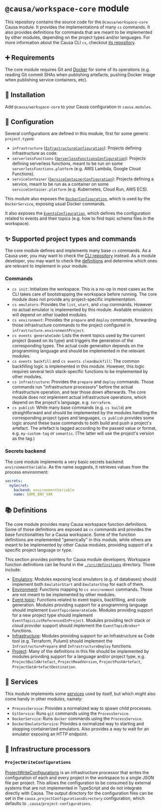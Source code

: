 # `@causa/workspace-core` module

This repository contains the source code for the `@causa/workspace-core` Causa module. It provides the implementations of many `cs` commands. It also provides definitions for commands that are meant to be implemented by other modules, depending on the project types and/or languages. For more information about the Causa CLI `cs`, checkout [its repository](https://github.com/causa-io/cli).

## ➕ Requirements

The core module requires Git and [Docker](https://www.docker.com/) for some of its operations (e.g. reading Git commit SHAs when publishing artefacts, pushing Docker image when publishing service containers, etc).

## 🎉 Installation

Add `@causa/workspace-core` to your Causa configuration in `causa.modules`.

## 🔧 Configuration

Several configurations are defined in this module, first for some generic `project.type`s:

- `infrastructure` ([`InfrastructureConfiguration`](./src/configurations/infrastructure-project.ts)): Projects defining infrastructure as code.
- `serverlessFunctions` ([`ServerlessFunctionsConfiguration`](./src/configurations/infrastructure-project.ts)): Projects defining serverless functions, meant to be run on some `serverlessFunctions.platform` (e.g. AWS Lambda, Google Cloud Functions).
- `serviceContainer` ([`ServiceContainerConfiguration`](./src/configurations/service-container-project.ts)): Projects defining a service, meant to be run as a container on some `serviceContainer.platform` (e.g. Kubernetes, Cloud Run, AWS ECS).

This module also exposes the [`DockerConfiguration`](./src/configurations/docker.ts), which is used by the `DockerService`, exposing usual Docker commands.

It also exposes the [`EventsConfiguration`](./src/configurations/events.ts), which defines the configuration related to events and their topics (e.g. how to find topic schema files in the workspace).

## ✨ Supported project types and commands

The core module defines and implements many base `cs` commands. As a Causa user, you may want to check the [CLI repository](https://github.com/causa-io/cli) instead. As a module developer, you may want to check the [definitions](./src/definitions/) and determine which ones are relevant to implement in your module.

### Commands

- `cs init`: Initializes the workspace. This is a no-op in most cases as the CLI takes care of bootstrapping the workspace before running. The core module does not provide any project-specific implementation.
- `cs emulators`: Provides the `list`, `start`, and `stop` commands. However no actual emulator is implemented by this module. Available emulators will depend on other loaded modules.
- `cs environment`: Provides the `prepare` and `deploy` commands, forwarding those infrastructure commands to the project configured in `infrastructure.environmentProject`.
- `cs events generateCode`: Lists the event topics used by the current project (based on its type) and triggers the generation of the corresponding types. The actual code generation depends on the programming language and should be implemented in the relevant modules.
- `cs events backfill` and `cs events cleanBackfill`: The common backfilling logic is implemented in this module. However, this logic requires several tech stack-specific functions to be implemented by other modules.
- `cs infrastructure`: Provides the `prepare` and `deploy` commands. Those commands run "infrastructure processors" before the actual infrastructure operation, and tear those down afterwards. The core module does not implement actual infrastructure operations, which depend on the project's language, e.g. `terraform`.
- `cs publish`: While many base commands (e.g. `cs build`) are straightforward and should be implemented by the modules handling the corresponding project types and languages, `cs publish` provides some logic around these base commands to both build and push a project's artefact. The artefact is tagged according to the passed value or format, e.g. `my-custom-tag` or `semantic`. (The latter will use the project's version as the tag.)

### Secrets backend

The core module implements a very basic secrets backend: `environmentVariable`. As the name suggests, it retrieves values from the process environment:

```yaml
secrets:
  mySecret:
    backend: environmentVariable
    name: SOME_ENV_VAR
```

## 📚 Definitions

The core module provides many Causa workspace function definitions. Some of those definitions are exposed as `cs` commands and provides the base functionalities for a Causa workspace. Some of the function definitions are implemented "generically" in this module, while others are meant to be implemented by other Causa modules, providing support of a specific project language or type.

This section provides pointers for Causa module developers. Workspace function definitions can be found in the [`./src/definitions`](./src/definitions/) directory. Those include:

- [Emulators](./src/definitions/emulator.ts): Modules exposing local emulators (e.g. of databases) should implement both `EmulatorStart` and `EmulatorStop` for each of them.
- [Environment](./src/definitions/environment.ts): Functions mapping to `cs environment` commands. Those are not meant to be implemented by other modules.
- [Event topic](./src/definitions/event-topic.ts): Functions related to event topics, backfilling, and code generation. Modules providing support for a programming language should implement `EventTopicGenerateCode`. Modules providing support for a new project type should implement `EventTopicListReferencedInProject`. Modules providing tech stack or cloud provider support should implement the `EventTopicBroker*` functions.
- [Infrastructure](./src/definitions/infrastructure.ts): Modules providing support for an Infrastructure as Code tool (e.g. Terraform, Pulumi) should implement the `InfrastructurePrepare` and `InfrastructureDeploy` functions.
- [Project](./src/definitions/project.ts): Many of the definitions in this file should be implemented by modules providing support for a language and/or project type, e.g. `ProjectBuildArtefact`, `ProjectReadVersion`, `ProjectPushArtefact`, `ProjectGetArtefactDestination`.

## 🔨 Services

This module implements some [services](./src/services/) used by itself, but which might also come handy in other modules, namely:

- `ProcessService`: Provides a normalized way to spawn child processes.
- `GitService`: Runs `git` commands using the `ProcessService`.
- `DockerService`: Runs `docker` commands using the `ProcessService`.
- `DockerEmulatorService`: Provides a normalized way to starting and stopping containerized emulators. Also provides a way to wait for an emulator exposing an HTTP endpoint.

## 🧱 Infrastructure processors

### `ProjectWriteConfigurations`

[ProjectWriteConfigurations](./src/functions/project-write-configurations.ts) is an infrastructure processor that writes the configuration of each and every project in the workspace to a single JSON file per project. This allows the configuration to be consumed by external systems that are not implemented in TypeScript and do not integrate directly with Causa. The output directory for the configuration files can be set in the `causa.projectConfigurationsDirectory` configuration, which defaults to `.causa/project-configurations`.
